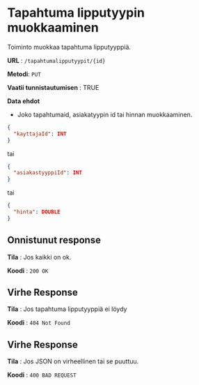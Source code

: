 # Tapahtuma lipputyypin muokkaaminen

Toiminto muokkaa tapahtuma lipputyyppiä.

**URL** : `/tapahtumalipputyypit/{id}`

**Metodi**: `PUT`

**Vaatii tunnistautumisen** : TRUE

**Data ehdot**
- Joko tapahtumaid, asiakatyypin id tai hinnan muokkaaminen.

```json
{
  "kayttajaId": INT
}
```
tai
```json
{
  "asiakastyyppiId": INT
}
```
tai
```json
{
  "hinta": DOUBLE
}
```

## Onnistunut response

**Tila** : Jos kaikki on ok.

**Koodi** : `200 OK`

## Virhe Response

**Tila** : Jos tapahtuma lipputyyppiä ei löydy

**Koodi** : `404 Not Found`
## Virhe Response

**Tila** : Jos JSON on virheellinen tai se puuttuu.

**Koodi** : `400 BAD REQUEST`
